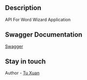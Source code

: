 ## Description

API For Word Wizard Application

## Swagger Documentation

[Swagger](https://word-wizards.up.railway.app/api#)

## Stay in touch

Author - [Tu Xuan](https://www.facebook.com/tucute200)

